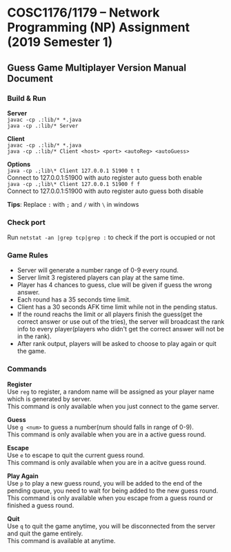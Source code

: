 # COSC1176/1179 – Network Programming (NP) Assignment (2019 Semester 1)

## Guess Game Multiplayer Version Manual Document
### Build & Run
**Server**  
``javac -cp .:lib/* *.java``  
``java -cp .:lib/* Server``  

**Client**     
``javac -cp .:lib/* *.java``  
``java -cp .:lib/* Client <host> <port> <autoReg> <autoGuess>`` 

**Options**  
``java -cp .;lib\* Client 127.0.0.1 51900 t t``  
Connect to 127.0.0.1:51900 with auto register auto guess both enable  
``java -cp .;lib\* Client 127.0.0.1 51900 f f``  
Connect to 127.0.0.1:51900 with auto register auto guess both disable  

**Tips**: Replace ``:`` with ``;`` and ``/`` with ``\`` in windows  

### Check port
Run ``netstat -an |grep tcp|grep :`` to check if the port is occupied or not  
### Game Rules
- Server will generate a number range of 0-9 every round.
- Server limit 3 registered players can play at the same time.
- Player has 4 chances to guess, clue will be given if guess the wrong answer.
- Each round has a 35 seconds time limit.
- Client has a 30 seconds AFK time limit while not in the pending status.
- If the round reachs the limit or all players finish the guess(get the correct answer or use out of the tries), the server will broadcast the rank info to every player(players who didn't get the correct answer will not be in the rank).
- After rank output, players will be asked to choose to play again or quit the game.

### Commands
**Register**  
Use ``reg`` to register, a random name will be assigned as your player name which is generated by server.  
This command is only available when you just connect to the game server.  

**Guess**  
Use ``g <num>`` to guess a number(num should falls in range of 0-9).  
This command is only available when you are in a active guess round.  

**Escape**  
Use ``e`` to escape to quit the current guess round.  
This command is only available when you are in a acitve guess round.  

**Play Again**  
Use ``p`` to play a new guess round, you will be added to the end of the pending queue, you need to wait for being added to the new guess round.  
This command is only available when you escape from a guess round or finished a guess round.  

**Quit**  
Use ``q`` to quit the game anytime, you will be disconnected from the server and quit the game entirely.  
This command is available at anytime.  